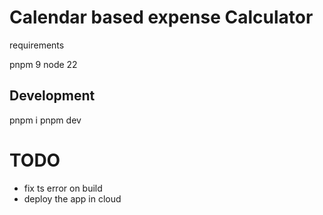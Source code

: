 # Calendar based expense Calculator

requirements

pnpm 9
node 22

## Development

pnpm i
pnpm dev

# TODO

- fix ts error on build
- deploy the app in cloud
